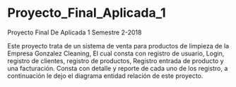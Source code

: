 # Proyecto_Final_Aplicada_1
Proyecto Final De Aplicada 1 Semestre 2-2018

Este proyecto trata de un sistema de venta para productos de limpieza de la Empresa Gonzalez Cleaning, El cual consta con registro de usuario, Login,  registro de clientes, registro de productos, Registro entrada de producto y una facturación.
Consta con detalle y reporte de cada uno de los registro, a continuación le dejo el diagrama entidad relación de este proyecto.
